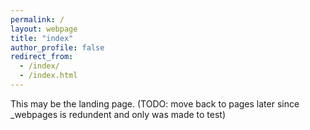 ```yaml
---
permalink: /
layout: webpage
title: "index"
author_profile: false
redirect_from: 
  - /index/
  - /index.html
---
```


This may be the landing page. (TODO: move back to pages later since _webpages is redundent and only was made to test)
